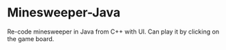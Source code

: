 # Minesweeper-Java

Re-code minesweeper in Java from C++ with UI.
Can play it by clicking on the game board.
